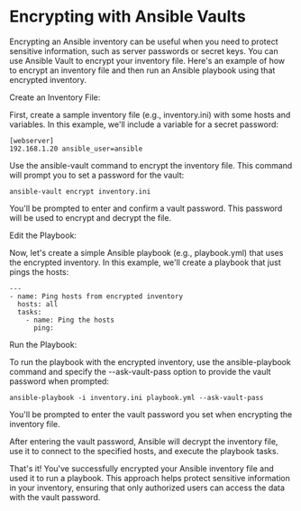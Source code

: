 # Encrypting with Ansible Vaults
Encrypting an Ansible inventory can be useful when you need to protect sensitive information, such as server passwords or secret keys. You can use Ansible Vault to encrypt your inventory file. Here's an example of how to encrypt an inventory file and then run an Ansible playbook using that encrypted inventory.

Create an Inventory File:

First, create a sample inventory file (e.g., inventory.ini) with some hosts and variables. In this example, we'll include a variable for a secret password:

```
[webserver]
192.168.1.20 ansible_user=ansible
```

Use the ansible-vault command to encrypt the inventory file. This command will prompt you to set a password for the vault:
```
ansible-vault encrypt inventory.ini
```
You'll be prompted to enter and confirm a vault password. This password will be used to encrypt and decrypt the file.

Edit the Playbook:

Now, let's create a simple Ansible playbook (e.g., playbook.yml) that uses the encrypted inventory. In this example, we'll create a playbook that just pings the hosts:

```
---
- name: Ping hosts from encrypted inventory
  hosts: all
  tasks:
    - name: Ping the hosts
      ping:
```

Run the Playbook:

To run the playbook with the encrypted inventory, use the ansible-playbook command and specify the --ask-vault-pass option to provide the vault password when prompted:
```
ansible-playbook -i inventory.ini playbook.yml --ask-vault-pass
```

You'll be prompted to enter the vault password you set when encrypting the inventory file.

After entering the vault password, Ansible will decrypt the inventory file, use it to connect to the specified hosts, and execute the playbook tasks.

That's it! You've successfully encrypted your Ansible inventory file and used it to run a playbook. This approach helps protect sensitive information in your inventory, ensuring that only authorized users can access the data with the vault password.
